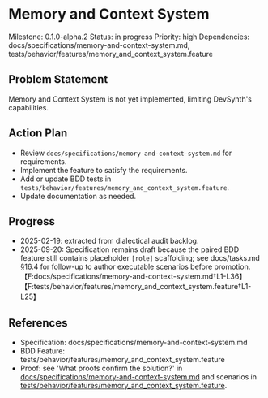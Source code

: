 # Memory and Context System
Milestone: 0.1.0-alpha.2
Status: in progress
Priority: high
Dependencies: docs/specifications/memory-and-context-system.md, tests/behavior/features/memory_and_context_system.feature

## Problem Statement
Memory and Context System is not yet implemented, limiting DevSynth's capabilities.


## Action Plan
- Review `docs/specifications/memory-and-context-system.md` for requirements.
- Implement the feature to satisfy the requirements.
- Add or update BDD tests in `tests/behavior/features/memory_and_context_system.feature`.
- Update documentation as needed.

## Progress
- 2025-02-19: extracted from dialectical audit backlog.
- 2025-09-20: Specification remains draft because the paired BDD feature still contains placeholder `[role]` scaffolding; see docs/tasks.md §16.4 for follow-up to author executable scenarios before promotion.【F:docs/specifications/memory-and-context-system.md†L1-L36】【F:tests/behavior/features/memory_and_context_system.feature†L1-L25】

## References
- Specification: docs/specifications/memory-and-context-system.md
- BDD Feature: tests/behavior/features/memory_and_context_system.feature
- Proof: see 'What proofs confirm the solution?' in [docs/specifications/memory-and-context-system.md](../docs/specifications/memory-and-context-system.md) and scenarios in [tests/behavior/features/memory_and_context_system.feature](../tests/behavior/features/memory_and_context_system.feature).

